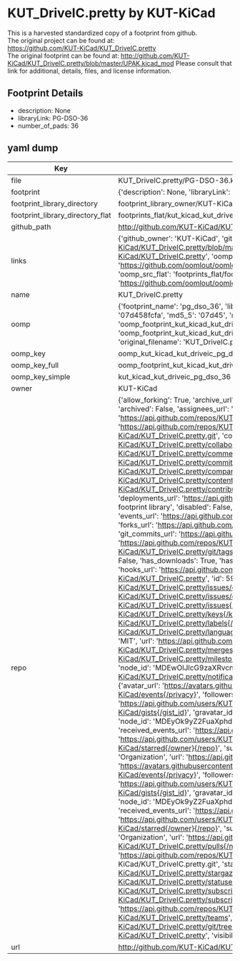 # KUT_DriveIC.pretty by KUT-KiCad  
This is a harvested standardized copy of a footprint from github.  
The original project can be found at:  
https://github.com/KUT-KiCad/KUT_DriveIC.pretty  
The original footprint can be found at:
http://github.com/KUT-KiCad/KUT_DriveIC.pretty/blob/master/UPAK.kicad_mod
Please consult that link for additional, details, files, and license information.  
## Footprint Details
* description: None  
* libraryLink: PG-DSO-36  
* number_of_pads: 36  
## yaml dump  
| Key | Value |  
| --- | --- |  
| file | KUT_DriveIC.pretty/PG-DSO-36.kicad_mod |  
| footprint | {'description': None, 'libraryLink': 'PG-DSO-36', 'number_of_pads': 36} |  
| footprint_library_directory | footprint_library_owner/KUT-KiCad_KUT_DriveIC.pretty |  
| footprint_library_directory_flat | footprints_flat/kut_kicad_kut_driveic_pg_dso_36/working |  
| github_path | http://github.com/KUT-KiCad/KUT_DriveIC.pretty/blob/master/PG-DSO-36.kicad_mod |  
| links | {'github_owner': 'KUT-KiCad', 'github_repo_name': 'KUT_DriveIC.pretty', 'github_src': 'http://github.com/KUT-KiCad/KUT_DriveIC.pretty/blob/master/UPAK.kicad_mod', 'github_src_repo': 'https://github.com/KUT-KiCad/KUT_DriveIC.pretty', 'oomp_bot': 'footprints/kut_kicad_kut_driveic_pg_dso_36/working', 'oomp_bot_github': 'https://github.com/oomlout/oomlout_oomp_footprint_bot/tree/main/footprints/kut_kicad_kut_driveic_pg_dso_36/working', 'oomp_src_flat': 'footprints_flat/footprints_flat/kut_kicad_kut_driveic_pg_dso_36/working', 'oomp_src_flat_github': 'https://github.com/oomlout/oomlout_oomp_footprint_src/tree/main/footprints_flat/kut_kicad_kut_driveic_pg_dso_36/working'} |  
| name | KUT_DriveIC.pretty |  
| oomp | {'footprint_name': 'pg_dso_36', 'library_name': 'kut_driveic', 'md5': '07d458fcfaddaa443b79826b98a54dfc', 'md5_10': '07d458fcfa', 'md5_5': '07d45', 'md5_6': '07d458', 'oomp_key': 'oomp_kut_kicad_kut_driveic_pg_dso_36', 'oomp_key_extra': 'oomp_footprint_kut_kicad_kut_driveic_pg_dso_36', 'oomp_key_full': 'oomp_footprint_kut_kicad_kut_driveic_pg_dso_36_07d458', 'oomp_key_simple': 'kut_kicad_kut_driveic_pg_dso_36', 'original_filename': 'KUT_DriveIC.pretty/PG-DSO-36.kicad_mod', 'owner_name': 'kut_kicad'} |  
| oomp_key | oomp_kut_kicad_kut_driveic_pg_dso_36 |  
| oomp_key_full | oomp_footprint_kut_kicad_kut_driveic_pg_dso_36 |  
| oomp_key_simple | kut_kicad_kut_driveic_pg_dso_36 |  
| owner | KUT-KiCad |  
| repo | {'allow_forking': True, 'archive_url': 'https://api.github.com/repos/KUT-KiCad/KUT_DriveIC.pretty/{archive_format}{/ref}', 'archived': False, 'assignees_url': 'https://api.github.com/repos/KUT-KiCad/KUT_DriveIC.pretty/assignees{/user}', 'blobs_url': 'https://api.github.com/repos/KUT-KiCad/KUT_DriveIC.pretty/git/blobs{/sha}', 'branches_url': 'https://api.github.com/repos/KUT-KiCad/KUT_DriveIC.pretty/branches{/branch}', 'clone_url': 'https://github.com/KUT-KiCad/KUT_DriveIC.pretty.git', 'collaborators_url': 'https://api.github.com/repos/KUT-KiCad/KUT_DriveIC.pretty/collaborators{/collaborator}', 'comments_url': 'https://api.github.com/repos/KUT-KiCad/KUT_DriveIC.pretty/comments{/number}', 'commits_url': 'https://api.github.com/repos/KUT-KiCad/KUT_DriveIC.pretty/commits{/sha}', 'compare_url': 'https://api.github.com/repos/KUT-KiCad/KUT_DriveIC.pretty/compare/{base}...{head}', 'contents_url': 'https://api.github.com/repos/KUT-KiCad/KUT_DriveIC.pretty/contents/{+path}', 'contributors_url': 'https://api.github.com/repos/KUT-KiCad/KUT_DriveIC.pretty/contributors', 'created_at': '2016-05-29T17:50:16Z', 'default_branch': 'master', 'deployments_url': 'https://api.github.com/repos/KUT-KiCad/KUT_DriveIC.pretty/deployments', 'description': 'KiCad Drive IC footprint library', 'disabled': False, 'downloads_url': 'https://api.github.com/repos/KUT-KiCad/KUT_DriveIC.pretty/downloads', 'events_url': 'https://api.github.com/repos/KUT-KiCad/KUT_DriveIC.pretty/events', 'fork': False, 'forks': 0, 'forks_count': 0, 'forks_url': 'https://api.github.com/repos/KUT-KiCad/KUT_DriveIC.pretty/forks', 'full_name': 'KUT-KiCad/KUT_DriveIC.pretty', 'git_commits_url': 'https://api.github.com/repos/KUT-KiCad/KUT_DriveIC.pretty/git/commits{/sha}', 'git_refs_url': 'https://api.github.com/repos/KUT-KiCad/KUT_DriveIC.pretty/git/refs{/sha}', 'git_tags_url': 'https://api.github.com/repos/KUT-KiCad/KUT_DriveIC.pretty/git/tags{/sha}', 'git_url': 'git://github.com/KUT-KiCad/KUT_DriveIC.pretty.git', 'has_discussions': False, 'has_downloads': True, 'has_issues': True, 'has_pages': False, 'has_projects': True, 'has_wiki': True, 'homepage': None, 'hooks_url': 'https://api.github.com/repos/KUT-KiCad/KUT_DriveIC.pretty/hooks', 'html_url': 'https://github.com/KUT-KiCad/KUT_DriveIC.pretty', 'id': 59956420, 'is_template': False, 'issue_comment_url': 'https://api.github.com/repos/KUT-KiCad/KUT_DriveIC.pretty/issues/comments{/number}', 'issue_events_url': 'https://api.github.com/repos/KUT-KiCad/KUT_DriveIC.pretty/issues/events{/number}', 'issues_url': 'https://api.github.com/repos/KUT-KiCad/KUT_DriveIC.pretty/issues{/number}', 'keys_url': 'https://api.github.com/repos/KUT-KiCad/KUT_DriveIC.pretty/keys{/key_id}', 'labels_url': 'https://api.github.com/repos/KUT-KiCad/KUT_DriveIC.pretty/labels{/name}', 'language': None, 'languages_url': 'https://api.github.com/repos/KUT-KiCad/KUT_DriveIC.pretty/languages', 'license': {'key': 'mit', 'name': 'MIT License', 'node_id': 'MDc6TGljZW5zZTEz', 'spdx_id': 'MIT', 'url': 'https://api.github.com/licenses/mit'}, 'merges_url': 'https://api.github.com/repos/KUT-KiCad/KUT_DriveIC.pretty/merges', 'milestones_url': 'https://api.github.com/repos/KUT-KiCad/KUT_DriveIC.pretty/milestones{/number}', 'mirror_url': None, 'name': 'KUT_DriveIC.pretty', 'network_count': 0, 'node_id': 'MDEwOlJlcG9zaXRvcnk1OTk1NjQyMA==', 'notifications_url': 'https://api.github.com/repos/KUT-KiCad/KUT_DriveIC.pretty/notifications{?since,all,participating}', 'open_issues': 0, 'open_issues_count': 0, 'organization': {'avatar_url': 'https://avatars.githubusercontent.com/u/19647057?v=4', 'events_url': 'https://api.github.com/users/KUT-KiCad/events{/privacy}', 'followers_url': 'https://api.github.com/users/KUT-KiCad/followers', 'following_url': 'https://api.github.com/users/KUT-KiCad/following{/other_user}', 'gists_url': 'https://api.github.com/users/KUT-KiCad/gists{/gist_id}', 'gravatar_id': '', 'html_url': 'https://github.com/KUT-KiCad', 'id': 19647057, 'login': 'KUT-KiCad', 'node_id': 'MDEyOk9yZ2FuaXphdGlvbjE5NjQ3MDU3', 'organizations_url': 'https://api.github.com/users/KUT-KiCad/orgs', 'received_events_url': 'https://api.github.com/users/KUT-KiCad/received_events', 'repos_url': 'https://api.github.com/users/KUT-KiCad/repos', 'site_admin': False, 'starred_url': 'https://api.github.com/users/KUT-KiCad/starred{/owner}{/repo}', 'subscriptions_url': 'https://api.github.com/users/KUT-KiCad/subscriptions', 'type': 'Organization', 'url': 'https://api.github.com/users/KUT-KiCad'}, 'owner': {'avatar_url': 'https://avatars.githubusercontent.com/u/19647057?v=4', 'events_url': 'https://api.github.com/users/KUT-KiCad/events{/privacy}', 'followers_url': 'https://api.github.com/users/KUT-KiCad/followers', 'following_url': 'https://api.github.com/users/KUT-KiCad/following{/other_user}', 'gists_url': 'https://api.github.com/users/KUT-KiCad/gists{/gist_id}', 'gravatar_id': '', 'html_url': 'https://github.com/KUT-KiCad', 'id': 19647057, 'login': 'KUT-KiCad', 'node_id': 'MDEyOk9yZ2FuaXphdGlvbjE5NjQ3MDU3', 'organizations_url': 'https://api.github.com/users/KUT-KiCad/orgs', 'received_events_url': 'https://api.github.com/users/KUT-KiCad/received_events', 'repos_url': 'https://api.github.com/users/KUT-KiCad/repos', 'site_admin': False, 'starred_url': 'https://api.github.com/users/KUT-KiCad/starred{/owner}{/repo}', 'subscriptions_url': 'https://api.github.com/users/KUT-KiCad/subscriptions', 'type': 'Organization', 'url': 'https://api.github.com/users/KUT-KiCad'}, 'private': False, 'pulls_url': 'https://api.github.com/repos/KUT-KiCad/KUT_DriveIC.pretty/pulls{/number}', 'pushed_at': '2018-02-08T15:42:07Z', 'releases_url': 'https://api.github.com/repos/KUT-KiCad/KUT_DriveIC.pretty/releases{/id}', 'size': 6, 'ssh_url': 'git@github.com:KUT-KiCad/KUT_DriveIC.pretty.git', 'stargazers_count': 0, 'stargazers_url': 'https://api.github.com/repos/KUT-KiCad/KUT_DriveIC.pretty/stargazers', 'statuses_url': 'https://api.github.com/repos/KUT-KiCad/KUT_DriveIC.pretty/statuses/{sha}', 'subscribers_count': 8, 'subscribers_url': 'https://api.github.com/repos/KUT-KiCad/KUT_DriveIC.pretty/subscribers', 'subscription_url': 'https://api.github.com/repos/KUT-KiCad/KUT_DriveIC.pretty/subscription', 'svn_url': 'https://github.com/KUT-KiCad/KUT_DriveIC.pretty', 'tags_url': 'https://api.github.com/repos/KUT-KiCad/KUT_DriveIC.pretty/tags', 'teams_url': 'https://api.github.com/repos/KUT-KiCad/KUT_DriveIC.pretty/teams', 'temp_clone_token': None, 'topics': [], 'trees_url': 'https://api.github.com/repos/KUT-KiCad/KUT_DriveIC.pretty/git/trees{/sha}', 'updated_at': '2016-05-30T09:53:48Z', 'url': 'https://api.github.com/repos/KUT-KiCad/KUT_DriveIC.pretty', 'visibility': 'public', 'watchers': 0, 'watchers_count': 0, 'web_commit_signoff_required': False} |  
| url | http://github.com/KUT-KiCad/KUT_DriveIC.pretty |  

